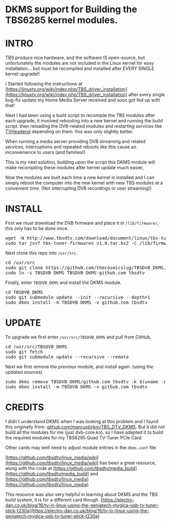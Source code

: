 DKMS support for Building the TBS6285 kernel modules.
========

INTRO
=======
TBS produce nice hardware, and the software IS open-source, but unfortunately the modules are not included in the Linux kernel for easy installation... but must be recompiled and installed after EVERY SINGLE kernel upgrade!!

I Started following the instructions at [https://linuxtv.org/wiki/index.php/TBS_driver_installation](https://linuxtv.org/wiki/index.php/TBS_driver_installation) after every single bug-fix update my Home Media Server received and soon got fed up with that!

Next I had been using a build script to recompile the TBS modules after each upgrade, it involved rebooting into a new kernel and running the build script. then reloading the DVB-related modules and restarting services like [TVHeadend](https://tvheadend.org/) depending on them. this was only slightly better.

When running a media server providing DVB streaming and related services, interruptions and repeated reboots like this cause an inconvenience to users (and families!)

This is my next solution, building upon the script this DKMS module will make recompiling these modules after kernel update much easier, 

Now the modules are built each time a new kernel is installed and I can simply reboot the computer into the new kernel with new TBS modules at a convenient time. (Not interrupting DVB recordings or user streaming!)

INSTALL
=======
First we must download the DVB firmware and place it in `/lib/firmware/`, this only has to be done once.
<pre>
wget -N http://www.tbsdtv.com/download/document/linux/tbs-tuner-firmwares_v1.0.tar.bz2
sudo tar jxvf tbs-tuner-firmwares_v1.0.tar.bz2 -C /lib/firmware/
</pre>
Next clone this repo into `/usr/src`.
<pre>
cd /usr/src
sudo git clone https://github.com/thecosmicslug/TBSDVB_DKMS.git
sudo ln -s TBSDVB_DKMS TBSDVB_DKMS-github.com_tbsdtv
</pre>
Finally, enter `TBSDVB_DKMS` and install the DKMS module.
<pre>
cd TBSDVB_DKMS
sudo git submodule update --init --recursive --depth=1
sudo dkms install -m TBSDVB_DKMS -v github.com_tbsdtv
</pre>

UPDATE
======
To upgrade we first enter `/usr/src/TBSDVB_DKMS` and pull from GitHub.
<pre>
cd /usr/src/TBSDVB_DKMS
sudo git fetch
sudo git submodule update --recursive --remote
</pre>
Next we first remove the previous module, and install again. (using the updated sources)
<pre>
sudo dkms remove TBSDVB_DKMS/github.com_tbsdtv -k $(uname -r)
sudo dkms install -m TBSDVB_DKMS -v github.com_tbsdtv
</pre>

CREDITS
=======
I didn't understand DKMS when I was looking at this problem and I found this originally from: 
[github.com/marcusbirkin/TBS_DTV_DKMS](https://github.com/marcusbirkin/TBS_DTV_DKMS). But it did not build all the modules for me (just dvb-core.ko), so I have adapted it to build the required modules for my TBS6285 Quad TV-Tuner PCIe Card. 

Other cards may well need to adjust module entries in the `dkms.conf` file. 

[https://github.com/tbsdtv/linux_media/wiki](https://github.com/tbsdtv/linux_media/wiki) has been a great resource,
 along with the code at [https://github.com/tbsdtv/media_build](https://github.com/tbsdtv/media_build) and [https://github.com/tbsdtv/linux_media](https://github.com/tbsdtv/linux_media)

This resource was also very helpful in learning about DKMS and the TBS build system, it is for a different card though.
[https://electro-dan.co.uk/blog/16/tv-in-linux-using-the-geniatech-mygica-usb-tv-tuner-stick-t230a](https://electro-dan.co.uk/blog/16/tv-in-linux-using-the-geniatech-mygica-usb-tv-tuner-stick-t230a)
